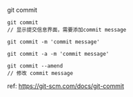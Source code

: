 git commit 

```
git commit
// 显示提交信息界面，需要添加commit message

git commit -m 'commit message'

git commit -a -m 'commit message'

git commit --amend
// 修改 commit message
```


ref:
https://git-scm.com/docs/git-commit